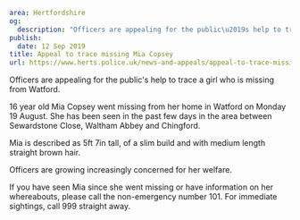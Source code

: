 ```yaml
area: Hertfordshire
og:
  description: "Officers are appealing for the public\u2019s help to trace a girl who is missing from Watford."
publish:
  date: 12 Sep 2019
title: Appeal to trace missing Mia Copsey
url: https://www.herts.police.uk/news-and-appeals/appeal-to-trace-missing-mia-copsey-0760
```

Officers are appealing for the public's help to trace a girl who is missing from Watford.

16 year old Mia Copsey went missing from her home in Watford on Monday 19 August. She has been seen in the past few days in the area between Sewardstone Close, Waltham Abbey and Chingford.

Mia is described as 5ft 7in tall, of a slim build and with medium length straight brown hair.

Officers are growing increasingly concerned for her welfare.

If you have seen Mia since she went missing or have information on her whereabouts, please call the non-emergency number 101. For immediate sightings, call 999 straight away.
